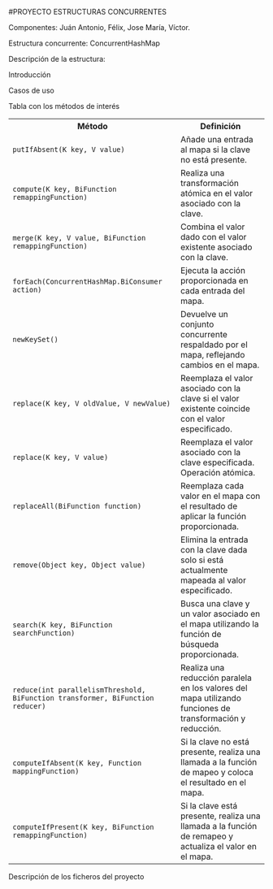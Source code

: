 #PROYECTO ESTRUCTURAS CONCURRENTES

Componentes: Juán Antonio, Félix, Jose María, Víctor.

Estructura concurrente: ConcurrentHashMap

Descripción de la estructura:

Introducción

Casos de uso

Tabla con los métodos de interés
<table>
    <tr>
        <th>Método</th>
        <th>Definición</th>
    </tr>
    <tr>
        <td><code>putIfAbsent(K key, V value)</code></td>
        <td>Añade una entrada al mapa si la clave no está presente.</td>
    </tr>
    <tr>
        <td><code>compute(K key, BiFunction<? super K, ? super V, ? extends V> remappingFunction)</code></td>
        <td>Realiza una transformación atómica en el valor asociado con la clave.</td>
    </tr>
    <tr>
        <td><code>merge(K key, V value, BiFunction<? super V, ? super V, ? extends V> remappingFunction)</code></td>
        <td>Combina el valor dado con el valor existente asociado con la clave.</td>
    </tr>
    <tr>
        <td><code>forEach(ConcurrentHashMap.BiConsumer<? super K, ? super V> action)</code></td>
        <td>Ejecuta la acción proporcionada en cada entrada del mapa.</td>
    </tr>
    <tr>
        <td><code>newKeySet()</code></td>
        <td>Devuelve un conjunto concurrente respaldado por el mapa, reflejando cambios en el mapa.</td>
    </tr>
    <tr>
        <td><code>replace(K key, V oldValue, V newValue)</code></td>
        <td>Reemplaza el valor asociado con la clave si el valor existente coincide con el valor especificado.</td>
    </tr>
    <tr>
        <td><code>replace(K key, V value)</code></td>
        <td>Reemplaza el valor asociado con la clave especificada. Operación atómica.</td>
    </tr>
    <tr>
        <td><code>replaceAll(BiFunction<? super K, ? super V, ? extends V> function)</code></td>
        <td>Reemplaza cada valor en el mapa con el resultado de aplicar la función proporcionada.</td>
    </tr>
    <tr>
        <td><code>remove(Object key, Object value)</code></td>
        <td>Elimina la entrada con la clave dada solo si está actualmente mapeada al valor especificado.</td>
    </tr>
    <tr>
        <td><code>search(K key, BiFunction<? super K, ? super V, ? extends U> searchFunction)</code></td>
        <td>Busca una clave y un valor asociado en el mapa utilizando la función de búsqueda proporcionada.</td>
    </tr>
    <tr>
        <td><code>reduce(int parallelismThreshold, BiFunction<? super K, ? super V, ? extends U> transformer, BiFunction<? super U, ? super U, ? extends U> reducer)</code></td>
        <td>Realiza una reducción paralela en los valores del mapa utilizando funciones de transformación y reducción.</td>
    </tr>
    <tr>
        <td><code>computeIfAbsent(K key, Function<? super K, ? extends V> mappingFunction)</code></td>
        <td>Si la clave no está presente, realiza una llamada a la función de mapeo y coloca el resultado en el mapa.</td>
    </tr>
    <tr>
        <td><code>computeIfPresent(K key, BiFunction<? super K, ? super V, ? extends V> remappingFunction)</code></td>
        <td>Si la clave está presente, realiza una llamada a la función de remapeo y actualiza el valor en el mapa.</td>
    </tr>
</table>


Descripción de los ficheros del proyecto

